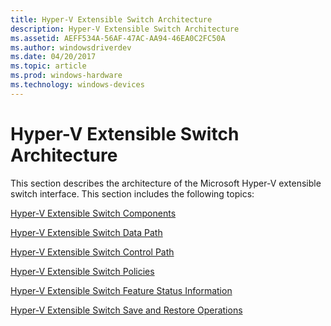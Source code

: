 ```yaml
---
title: Hyper-V Extensible Switch Architecture
description: Hyper-V Extensible Switch Architecture
ms.assetid: AEFF534A-56AF-47AC-AA94-46EA0C2FC50A
ms.author: windowsdriverdev
ms.date: 04/20/2017
ms.topic: article
ms.prod: windows-hardware
ms.technology: windows-devices
---
```


# Hyper-V Extensible Switch Architecture


This section describes the architecture of the Microsoft Hyper-V extensible switch interface. This section includes the following topics:

[Hyper-V Extensible Switch Components](hyper-v-extensible-switch-components.md)

[Hyper-V Extensible Switch Data Path](hyper-v-extensible-switch-data-path.md)

[Hyper-V Extensible Switch Control Path](hyper-v-extensible-switch-control-path.md)

[Hyper-V Extensible Switch Policies](hyper-v-extensible-switch-policies.md)

[Hyper-V Extensible Switch Feature Status Information](hyper-v-extensible-switch-feature-status-information.md)

[Hyper-V Extensible Switch Save and Restore Operations](hyper-v-extensible-switch-save-and-restore-operations.md)

 

 





